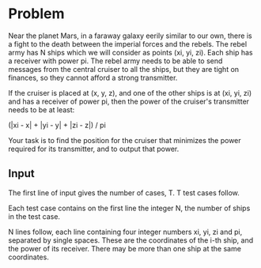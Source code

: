 # Problem

Near the planet Mars, in a faraway galaxy eerily similar to our own, there is a fight to the death between the imperial forces and the rebels. The rebel army has N ships which we will consider as points (xi, yi, zi). Each ship has a receiver with power pi. The rebel army needs to be able to send messages from the central cruiser to all the ships, but they are tight on finances, so they cannot afford a strong transmitter.

If the cruiser is placed at (x, y, z), and one of the other ships is at (xi, yi, zi) and has a receiver of power pi, then the power of the cruiser's transmitter needs to be at least:

(|xi - x| + |yi - y| + |zi - z|) / pi

Your task is to find the position for the cruiser that minimizes the power required for its transmitter, and to output that power.

## Input

The first line of input gives the number of cases, T. T test cases follow.

Each test case contains on the first line the integer N, the number of ships in the test case.

N lines follow, each line containing four integer numbers xi, yi, zi and pi, separated by single spaces. These are the coordinates of the i-th ship, and the power of its receiver. There may be more than one ship at the same coordinates.
